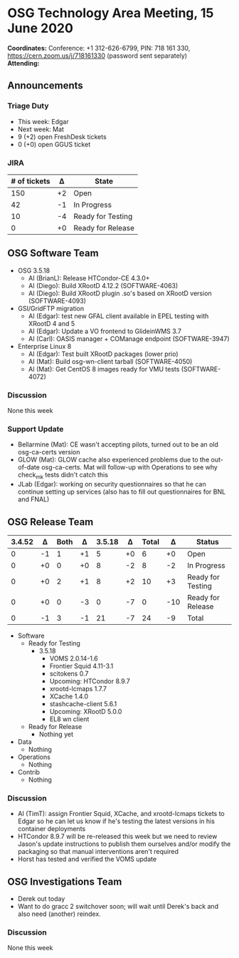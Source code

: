 # OSG Technology Area Meeting, 15 June 2020

**Coordinates:** Conference: +1 312-626-6799, PIN: 718 161 330, <https://cern.zoom.us/j/718161330> (password sent separately)  
**Attending:**   


## Announcements


### Triage Duty

-   This week: Edgar
-   Next week: Mat
-   9 (+2) open FreshDesk tickets
-   0 (+0) open GGUS ticket


### JIRA

| # of tickets | &Delta; | State             |
|------------ |------- |----------------- |
| 150          | +2      | Open              |
| 42           | -1      | In Progress       |
| 10           | -4      | Ready for Testing |
| 0            | +0      | Ready for Release |


## OSG Software Team

-   OSG 3.5.18  
    -   AI (BrianL): Release HTCondor-CE 4.3.0+
    -   AI (Diego): Build XRootD 4.12.2 (SOFTWARE-4063)
    -   AI (Diego): Build XRootD plugin .so's based on XRootD version (SOFTWARE-4093)
-   GSI/GridFTP migration  
    -   AI (Edgar): test new GFAL client available in EPEL testing with XRootD 4 and 5
    -   AI (Edgar): Update a VO frontend to GlideinWMS 3.7
    -   AI (Carl): OASIS manager + COManage endpoint (SOFTWARE-3947)
-   Enterprise Linux 8  
    -   AI (Edgar): Test built XRootD packages (lower prio)
    -   AI (Mat): Build osg-wn-client tarball (SOFTWARE-4050)
    -   AI (Mat): Get CentOS 8 images ready for VMU tests (SOFTWARE-4072)


### Discussion

None this week  


### Support Update

-   Bellarmine (Mat): CE wasn't accepting pilots, turned out to be an old osg-ca-certs version
-   GLOW (Mat): GLOW cache also experienced problems due to the out-of-date osg-ca-certs. Mat will follow-up with Operations to see why check<sub>mk</sub> tests didn't catch this
-   JLab (Edgar): working on security questionnaires so that he can continue setting up services (also has to fill out questionnaires for BNL and FNAL)


## OSG Release Team

| 3.4.52 | &Delta; | Both | &Delta; | 3.5.18 | &Delta; | Total | &Delta; | Status            |
| ------ | ------- | ---- | ------- | ------ | ------- | ----- | ------- | ----------------- |
| 0      | -1      | 1    | +1      | 5      | +0      | 6     | +0      | Open              |
| 0      | +0      | 0    | +0      | 8      | -2      | 8     | -2      | In Progress       |
| 0      | +0      | 2    | +1      | 8      | +2      | 10    | +3      | Ready for Testing |
| 0      | +0      | 0    | -3      | 0      | -7      | 0     | -10     | Ready for Release |
| 0      | -1      | 3    | -1      | 21     | -7      | 24    | -9      | Total             |

-   Software  
    -   Ready for Testing  
        -   3.5.18  
            -   VOMS 2.0.14-1.6
            -   Frontier Squid 4.11-3.1
            -   scitokens 0.7
            -   Upcoming: HTCondor 8.9.7
            -   xrootd-lcmaps 1.7.7
            -   XCache 1.4.0
            -   stashcache-client 5.6.1
            -   Upcoming: XRootD 5.0.0
            -   EL8 wn client
    -   Ready for Release  
        -   Nothing yet
-   Data  
    -   Nothing
-   Operations  
    -   Nothing
-   Contrib  
    -   Nothing


### Discussion

-   AI (TimT): assign Frontier Squid, XCache, and xrootd-lcmaps tickets to Edgar so he can let us know if he's testing the latest versions in his container deployments
-   HTCondor 8.9.7 will be re-released this week but we need to review Jason's update instructions to publish them ourselves and/or modify the packaging so that manual interventions aren't required
-   Horst has tested and verified the VOMS update


## OSG Investigations Team

-   Derek out today
-   Want to do gracc 2 switchover soon; will wait until Derek's back and also need (another) reindex.


### Discussion

None this week
